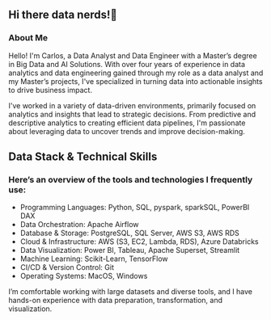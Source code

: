 ## Hi there data nerds!👋

### About Me
Hello! I'm Carlos, a Data Analyst and Data Engineer with a Master’s degree in Big Data and AI Solutions. With over four years of experience in data analytics and data engineering gained through my role as a data analyst and my Master’s projects, I've specialized in turning data into actionable insights to drive business impact.

I've worked in a variety of data-driven environments, primarily focused on analytics and insights that lead to strategic decisions. From predictive and descriptive analytics to creating efficient data pipelines, I'm passionate about leveraging data to uncover trends and improve decision-making.

## Data Stack & Technical Skills
### Here’s an overview of the tools and technologies I frequently use:

- Programming Languages: Python, SQL, pyspark, sparkSQL, PowerBI DAX
- Data Orchestration: Apache Airflow
- Database & Storage: PostgreSQL, SQL Server, AWS S3, AWS RDS
- Cloud & Infrastructure: AWS (S3, EC2, Lambda, RDS), Azure Databricks
- Data Visualization: Power BI, Tableau, Apache Superset, Streamlit
- Machine Learning: Scikit-Learn, TensorFlow
- CI/CD & Version Control: Git
- Operating Systems: MacOS, Windows

I’m comfortable working with large datasets and diverse tools, and I have hands-on experience with data preparation, transformation, and visualization.
<!--
**CarlosVarelaGreen/CarlosVarelaGreen** is a ✨ _special_ ✨ repository because its `README.md` (this file) appears on your GitHub profile.

Here are some ideas to get you started:

- 🔭 I’m currently working on ...
- 🌱 I’m currently learning ...
- 👯 I’m looking to collaborate on ...
- 🤔 I’m looking for help with ...
- 💬 Ask me about ...
- 📫 How to reach me: ...
- 😄 Pronouns: ...
- ⚡ Fun fact: ...
-->
